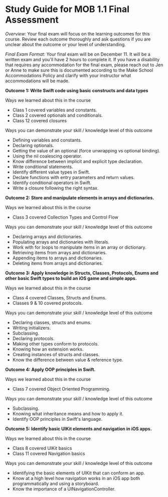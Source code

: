 # Study Guide for MOB 1.1 Final Assessment
*Overview:* Your final exam will focus on the learning outcomes for this course.  Review each outcome thoroughly and ask questions if you are unclear about the outcome or your level of understanding.

*Final Exam Format:* Your final exam will be on December 11.  It will be a written exam and you'll have 2 hours to complete it.  If you have a disability that requires any accommodation for the final exam, please reach out to Jen or Anne to make sure this is documented according to the Make School Accommodations Policy and clarify with your instructor what accommodations will be made.

**Outcome 1: Write Swift code using basic constructs and data types**

Ways we learned about this in the course
- Class 1 covered variables and constants.
- Class 2 covered optionals and conditionals.
- Class 12 covered closures

Ways you can demonstrate your skill / knowledge level of this outcome
- Defining variables and constants.
- Declaring optionals.
- Getting the value of an optional (force unwrapping vs optional binding).
- Using the nil coalescing operator.
- Know difference between implicit and explicit type declaration.
- Write conditional statements.
- Identify different value types in Swift.
- Declare functions with entry parameters and return values.
- Identify conditional operators in Swift.
- Write a closure following the right syntax.

**Outcome 2:  Store and manipulate elements in arrays and dictionaries.**

Ways we learned about this in the course
- Class 3 covered Collection Types and Control Flow

Ways you can demonstrate your skill / knowledge level of this outcome
- Declaring arrays and dictionaries.
- Populating arrays and dictionaries with literals.
- Work with for loops to manipulate items in an array or dictionary.
- Retrieving items from arrays and dictionaries.
- Appending items to arrays and dictionaries.
- Deleting items from arrays and dictionaries.


**Outcome 3: Apply knowledge in Structs, Classes, Protocols, Enums and other basic Swift types to build an iOS game and simple apps.**

Ways we learned about this in the course
- Class 4 covered Classes, Structs and Enums.
- Classes 9 & 10 covered protocols.

Ways you can demonstrate your skill / knowledge level of this outcome
- Declaring classes, structs and enums.
- Writing initializers.
- Subclassing.
- Declaring protocols.
- Making other types conform to protocols.
- Knowing how an extension works.
- Creating instances of structs and classes.
- Know the difference between value & reference type.

**Outcome 4: Apply OOP principles in Swift.**

Ways we learned about this in the course
- Class 7 covered Object Oriented Programming.

Ways you can demonstrate your skill / knowledge level of this outcome
- Subclassing.
- Knowing what inheritance means and how to apply it.
- Identify OOP principles in Swift's language.

**Outcome 5: Identify basic UIKit elements and navigation in iOS apps.**

Ways we learned about this in the course
- Class 8 covered UIKit basics
- Class 11 covered Navigation basics

Ways you can demonstrate your skill / knowledge level of this outcome
- Identifying the basic elements of UIKit that can conform an app.
- Know at a high level how navigation works in an iOS app both programmatically and using a storyboard.
- Know the importance of a UINavigationController.
